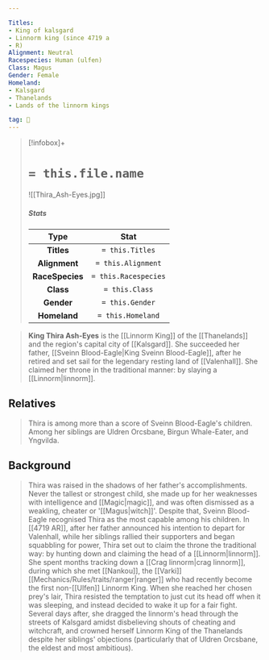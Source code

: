 ```yaml
---

Titles:
- King of kalsgard
- Linnorm king (since 4719 a
- R)
Alignment: Neutral
Racespecies: Human (ulfen)
Class: Magus
Gender: Female
Homeland:
- Kalsgard
- Thanelands
- Lands of the linnorm kings

tag: 👤️
---
```


> [!infobox]+
> #  `= this.file.name`
> ![[Thira_Ash-Eyes.jpg]]
> ##### Stats
> Type | Stat |
> :---: |:---:|
> **Titles** | `= this.Titles` |
> **Alignment** | `= this.Alignment` |
> **RaceSpecies** | `= this.Racespecies` |
> **Class** | `= this.Class` |
> **Gender** | `= this.Gender` |
> **Homeland** | `= this.Homeland` |



> **King Thira Ash-Eyes** is the [[Linnorm King]] of the [[Thanelands]] and the region's capital city of [[Kalsgard]]. She succeeded her father, [[Sveinn Blood-Eagle|King Sveinn Blood-Eagle]], after he retired and set sail for the legendary resting land of [[Valenhall]]. She claimed her throne in the traditional manner: by slaying a [[Linnorm|linnorm]].


## Relatives

> Thira is among more than a score of Sveinn Blood-Eagle's children. Among her siblings are Uldren Orcsbane, Birgun Whale-Eater, and Yngvilda.


## Background

> Thira was raised in the shadows of her father's accomplishments. Never the tallest or strongest child, she made up for her weaknesses with intelligence and [[Magic|magic]], and was often dismissed as a weakling, cheater or '[[Magus|witch]]'. Despite that, Sveinn Blood-Eagle recognised Thira as the most capable among his children.
> In [[4719 AR]], after her father announced his intention to depart for Valenhall, while her siblings rallied their supporters and began squabbling for power, Thira set out to claim the throne the traditional way: by hunting down and claiming the head of a [[Linnorm|linnorm]]. She spent months tracking down a [[Crag linnorm|crag linnorm]], during which she met [[Nankou]], the [[Varki]] [[Mechanics/Rules/traits/ranger|ranger]] who had recently become the first non-[[Ulfen]] Linnorm King.
> When she reached her chosen prey's lair, Thira resisted the temptation to just cut its head off when it was sleeping, and instead decided to wake it up for a fair fight. Several days after, she dragged the linnorm's head through the streets of Kalsgard amidst disbelieving shouts of cheating and witchcraft, and crowned herself Linnorm King of the Thanelands despite her siblings' objections (particularly that of Uldren Orcsbane, the eldest and most ambitious).








